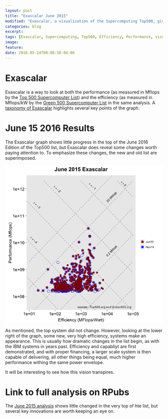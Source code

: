 ```yaml
---
layout: post
title: "Exascalar June 2015"
modified: "Exascalar, a visualization of the Supercomputing Top500, give insight into the scale and efficiency in supercomputing leardership."
categories: blog
excerpt: 
tags: [Exascalar, Supercomputing, Top500, Efficiency, Performance, visualization]
image:
feature:
date: 2016-05-24T08:08:50-04:00
---
```


# Exascalar   
Exascalar is a way to look at both the performance (as measured in Mflops by the [Top 500 Supercomputer List](http://www.top500.org)) and the efficiency (as measured in Mflops/kW by the [Green 500 Supercomputer List](http://www.green500.org) in the same analysis.  A [taxonomy of Exascalar](http://www.datacenterknowledge.com/archives/2013/01/28/the-taxonomy-of-exascalar/) highlights several key points of the graph. 


# June 15 2016 Results    

The Exascalar graph shows little progress in the top of the June 2016 Edition of the Top500 list, but Exascalar does reveal some changes worth paying attention to. To emphasize these changes, the new and old list are superimposed.   

![center](/figures/2016-09-16-Exascalar-June-2015/unnamed-chunk-3-1.png) 


As mentioned, the top system did not change. However, looking at the lower right of the graph, some new, very high efficiency, systems make an appearance. This is usually how dramatic changes in the list begin, as with the IBM systems in years past. Efficiency and capabliyt are first demonstrated, and with proper financing, a larger scale system is then capable of delivering, all other things being equal, much higher performance withing the same power envelope.    

It will be interesting to see how this vision transpires.   

# Link to full analysis on RPubs 

The [June 2015 analysis](https://rpubs.com/ww44ss/Jun2015Exascalar) shows little changed in the very top of hte list, but several key innovations are worth keeping an eye on. 
